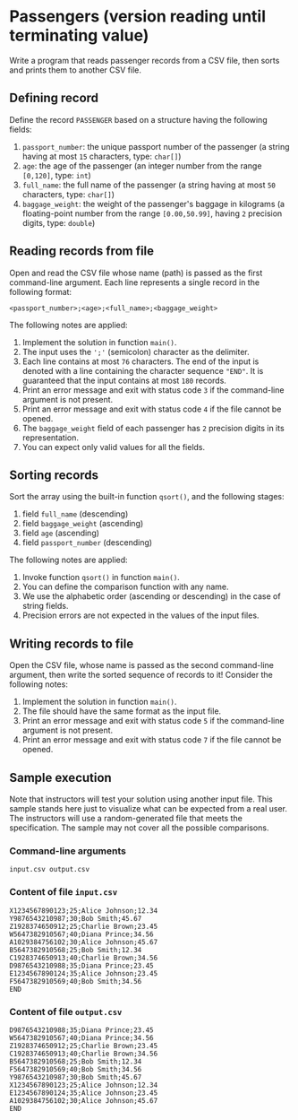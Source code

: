 # Passengers (version reading until terminating value)

Write a program that reads passenger records from a CSV file, then sorts and prints them to another CSV file.

## Defining record

Define the record `PASSENGER` based on a structure having the following fields:

1. `passport_number`: the unique passport number of the passenger (a string having at most `15` characters, type: `char[]`)
1. `age`: the age of the passenger (an integer number from the range `[0,120]`, type: `int`)
1. `full_name`: the full name of the passenger (a string having at most `50` characters, type: `char[]`)
1. `baggage_weight`: the weight of the passenger's baggage in kilograms (a floating-point number from the range `[0.00,50.99]`, having `2` precision digits, type: `double`)

## Reading records from file

Open and read the CSV file whose name (path) is passed as the first command-line argument. Each line represents a single record in the following format:

```
<passport_number>;<age>;<full_name>;<baggage_weight>
```

The following notes are applied:

1. Implement the solution in function `main()`.
1. The input uses the `';'` (semicolon) character as the delimiter.
1. Each line contains at most `76` characters.
The end of the input is denoted with a line containing the character sequence `"END"`. It is guaranteed that the input contains at most `180` records.
1. Print an error message and exit with status code `3` if the command-line argument is not present.
1. Print an error message and exit with status code `4` if the file cannot be opened.
1. The `baggage_weight` field of each passenger has `2` precision digits in its representation.
1. You can expect only valid values for all the fields.

## Sorting records

Sort the array using the built-in function `qsort()`, and the following stages:

1. field `full_name` (descending)
1. field `baggage_weight` (ascending)
1. field `age` (ascending)
1. field `passport_number` (descending)

The following notes are applied:

1. Invoke function `qsort()` in function `main()`.
1. You can define the comparison function with any name.
1. We use the alphabetic order (ascending or descending) in the case of string fields.
1. Precision errors are not expected in the values of the input files.

## Writing records to file

Open the CSV file, whose name is passed as the second command-line argument, then write the sorted sequence of records to it! Consider the following notes:

1. Implement the solution in function `main()`.
1. The file should have the same format as the input file.
1. Print an error message and exit with status code `5` if the command-line argument is not present.
1. Print an error message and exit with status code `7` if the file cannot be opened.

## Sample execution

<div class="alert alert-warning">
Note that instructors will test your solution using another input file. This sample stands here just to visualize what can be expected from a real user. The instructors will use a random-generated file that meets the specification. The sample may not cover all the possible comparisons.
</div>

### Command-line arguments

```
input.csv output.csv
```

### Content of file `input.csv`

```
X1234567890123;25;Alice Johnson;12.34
Y9876543210987;30;Bob Smith;45.67
Z1928374650912;25;Charlie Brown;23.45
W5647382910567;40;Diana Prince;34.56
A1029384756102;30;Alice Johnson;45.67
B5647382910568;25;Bob Smith;12.34
C1928374650913;40;Charlie Brown;34.56
D9876543210988;35;Diana Prince;23.45
E1234567890124;35;Alice Johnson;23.45
F5647382910569;40;Bob Smith;34.56
END
```

### Content of file `output.csv`

```
D9876543210988;35;Diana Prince;23.45
W5647382910567;40;Diana Prince;34.56
Z1928374650912;25;Charlie Brown;23.45
C1928374650913;40;Charlie Brown;34.56
B5647382910568;25;Bob Smith;12.34
F5647382910569;40;Bob Smith;34.56
Y9876543210987;30;Bob Smith;45.67
X1234567890123;25;Alice Johnson;12.34
E1234567890124;35;Alice Johnson;23.45
A1029384756102;30;Alice Johnson;45.67
END
```

